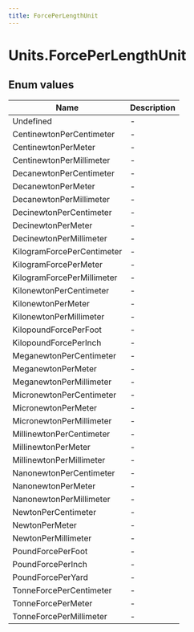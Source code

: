 ```yaml
---
title: ForcePerLengthUnit
---
```


# Units.ForcePerLengthUnit



## Enum values

| Name            | Description                                                    |
|-----------------|----------------------------------------------------------------|
| Undefined |  -  |
| CentinewtonPerCentimeter |  -  |
| CentinewtonPerMeter |  -  |
| CentinewtonPerMillimeter |  -  |
| DecanewtonPerCentimeter |  -  |
| DecanewtonPerMeter |  -  |
| DecanewtonPerMillimeter |  -  |
| DecinewtonPerCentimeter |  -  |
| DecinewtonPerMeter |  -  |
| DecinewtonPerMillimeter |  -  |
| KilogramForcePerCentimeter |  -  |
| KilogramForcePerMeter |  -  |
| KilogramForcePerMillimeter |  -  |
| KilonewtonPerCentimeter |  -  |
| KilonewtonPerMeter |  -  |
| KilonewtonPerMillimeter |  -  |
| KilopoundForcePerFoot |  -  |
| KilopoundForcePerInch |  -  |
| MeganewtonPerCentimeter |  -  |
| MeganewtonPerMeter |  -  |
| MeganewtonPerMillimeter |  -  |
| MicronewtonPerCentimeter |  -  |
| MicronewtonPerMeter |  -  |
| MicronewtonPerMillimeter |  -  |
| MillinewtonPerCentimeter |  -  |
| MillinewtonPerMeter |  -  |
| MillinewtonPerMillimeter |  -  |
| NanonewtonPerCentimeter |  -  |
| NanonewtonPerMeter |  -  |
| NanonewtonPerMillimeter |  -  |
| NewtonPerCentimeter |  -  |
| NewtonPerMeter |  -  |
| NewtonPerMillimeter |  -  |
| PoundForcePerFoot |  -  |
| PoundForcePerInch |  -  |
| PoundForcePerYard |  -  |
| TonneForcePerCentimeter |  -  |
| TonneForcePerMeter |  -  |
| TonneForcePerMillimeter |  -  |


